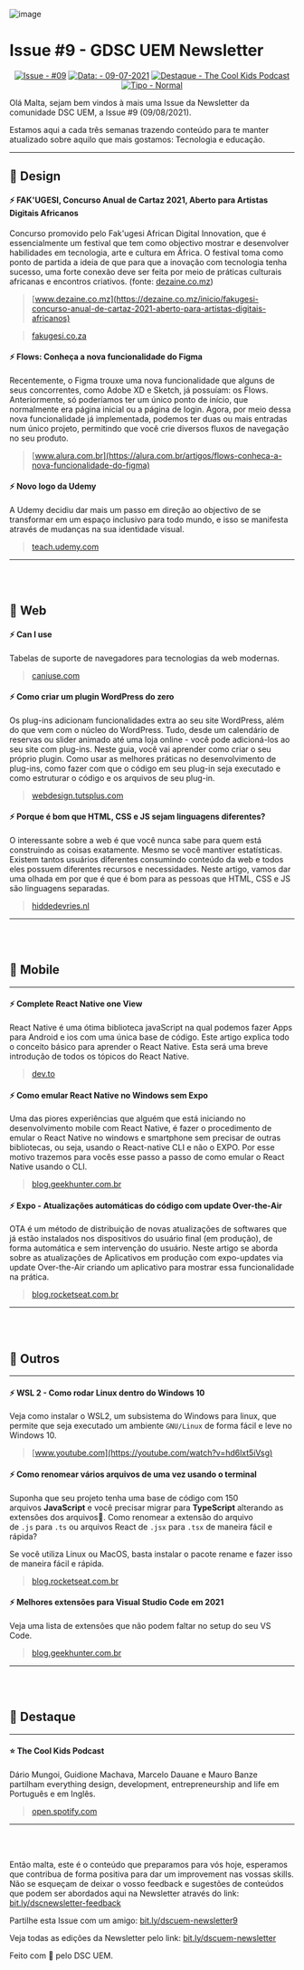 ![image](https://user-images.githubusercontent.com/50568515/130374858-79cf0fd6-d360-4015-abc8-6faabe3b52c8.png)

# Issue #9 - GDSC UEM Newsletter

<span align="center">

[![Issue - #09](https://img.shields.io/badge/Issue-%2309-2ea44f)](https://https://github.com/DSC-Eduardo-Mondlane-University/newsletter/tree/main/2021/)
[![Data: - 09-07-2021](https://img.shields.io/badge/Data%3A-09--08--2021-brightgreen)](https://https://github.com/DSC-Eduardo-Mondlane-University/newsletter/tree/main/2021/)
[![Destaque -  The Cool Kids Podcast](https://img.shields.io/badge/Destaque-The%20Cool%20Kids%20Podcast-yellow)](https://https://github.com/DSC-Eduardo-Mondlane-University/newsletter/tree/main/2021/) [![Tipo  - Normal](https://img.shields.io/badge/Tipo_-Normal-blue)](https://https://github.com/DSC-Eduardo-Mondlane-University/newsletter/tree/main/2021/)

</span>

Olá Malta, sejam bem vindos à mais uma Issue da Newsletter da comunidade DSC UEM, a Issue #9 (09/08/2021).

Estamos aqui a cada três semanas trazendo conteúdo para te manter atualizado sobre aquilo que mais gostamos: Tecnologia e educação.

---

## 🎯 **Design**

####  **⚡ FAK'UGESI, Concurso Anual de Cartaz 2021, Aberto para Artistas Digitais Africanos**

Concurso  promovido pelo Fak'ugesi African Digital Innovation, que é essencialmente um festival que tem como objectivo mostrar e desenvolver habilidades em tecnologia, arte e cultura em África. O festival toma como ponto de partida a ideia de que para que a inovação com tecnologia tenha sucesso, uma forte conexão deve ser feita por meio de práticas culturais africanas e encontros criativos. (fonte: [dezaine.co.mz](https://dezaine.co.mz/))

> [www.dezaine.co.mz](https://dezaine.co.mz/inicio/fakugesi-concurso-anual-de-cartaz-2021-aberto-para-artistas-digitais-africanos)

> [fakugesi.co.za](https://fakugesi.co.za/)

####  **⚡ Flows: Conheça a nova funcionalidade do Figma**

Recentemente, o Figma trouxe uma nova funcionalidade que alguns de seus concorrentes, como Adobe XD e Sketch, já possuíam: os Flows. Anteriormente, só poderíamos ter um único ponto de início, que normalmente era página inicial ou a página de login. Agora, por meio dessa nova funcionalidade já implementada, podemos ter duas ou mais entradas num único projeto, permitindo que você crie diversos fluxos de navegação no seu produto.

> [www.alura.com.br](https://alura.com.br/artigos/flows-conheca-a-nova-funcionalidade-do-figma)

####  **⚡ Novo logo da Udemy**

A Udemy decidiu dar mais um passo em direção ao objectivo de se transformar em um espaço inclusivo para todo mundo, e isso se manifesta através de mudanças na sua identidade visual.

> [teach.udemy.com](https://teach.udemy.com/pt-br/a-new-look/)

---
<br>
<br>

## 🎯 **Web**

####  **⚡ Can I use**

Tabelas de suporte de navegadores para tecnologias da web modernas.

> [caniuse.com](https://caniuse.com/)

####  **⚡ Como criar um plugin WordPress do zero**

Os plug-ins adicionam funcionalidades extra ao seu site WordPress, além do que vem com o núcleo do WordPress. Tudo, desde um calendário de reservas ou slider animado até uma loja online - você pode adicioná-los ao seu site com plug-ins. Neste guia, você vai aprender como criar o seu próprio plugin. Como usar as melhores práticas no desenvolvimento de plug-ins, como fazer com que o código em seu plug-in seja executado e como estruturar o código e os arquivos de seu plug-in.

> [webdesign.tutsplus.com](https://webdesign.tutsplus.com/tutorials/create-a-custom-wordpress-plugin-from-scratch--net-2668)

####  **⚡ Porque é bom que HTML, CSS e JS sejam linguagens diferentes?**

O interessante sobre a web é que você nunca sabe para quem está construindo as coisas exatamente. Mesmo se você mantiver estatísticas. Existem tantos usuários diferentes consumindo conteúdo da web e todos eles possuem diferentes recursos e necessidades. Neste artigo, vamos dar uma olhada em por que é que é bom para as pessoas que HTML, CSS e JS são linguagens separadas.

> [hiddedevries.nl](https://hiddedevries.nl/en/blog/2020-11-25-why-its-good-for-users-that-html-css-and-js-are-separate-languages/)

---
<br>
<br>

## 🎯 **Mobile**

---

####  **⚡ Complete React Native one View**

React Native é uma ótima biblioteca javaScript na qual podemos fazer Apps para Android e ios com uma única base de código. Este artigo explica todo o conceito básico para aprender o React Native. Esta será uma breve introdução de todos os tópicos do React Native.

> [dev.to](https://dev.to/kukdoku/complete-react-native-one-view-55kl)

####  **⚡ Como emular React Native no Windows sem Expo**

Uma das piores experiências que alguém que está iniciando no desenvolvimento mobile com React Native, é fazer o procedimento de emular o React Native no windows e smartphone sem precisar de outras bibliotecas, ou seja, usando o React-native CLI e não o EXPO. Por esse motivo trazemos para vocês esse passo a passo de como emular o React Native usando o CLI.

> [blog.geekhunter.com.br](https://blog.geekhunter.com.br/react-native-windows-emular-sem-expo/)

####  **⚡ Expo - Atualizações automáticas do código com update Over-the-Air**

OTA é um método de distribuição de novas atualizações de softwares que já estão instalados nos dispositivos do usuário final (em produção), de forma automática e sem intervenção do usuário. Neste artigo se aborda sobre as atualizações de Aplicativos em produção com expo-updates via update Over-the-Air criando um aplicativo para mostrar essa funcionalidade na prática.

> [blog.rocketseat.com.br](https://blog.rocketseat.com.br/expo-atualizacoes-automaticas-do-codigo-com-update-over-the-air/)

---
<br>
<br>

## 🎯 **Outros**

---

####  **⚡ WSL 2 - Como rodar Linux dentro do Windows 10**

Veja como instalar o WSL2, um subsistema do Windows para linux, que permite que seja executado um ambiente `GNU/Linux` de forma fácil e leve no Windows 10.

> [www.youtube.com](https://youtube.com/watch?v=hd6lxt5iVsg)

####  **⚡ Como renomear vários arquivos de uma vez usando o terminal**

Suponha que seu projeto tenha uma base de código com 150 arquivos **JavaScript** e você precisar migrar para **TypeScript** alterando as extensões dos arquivos🤔. Como renomear a extensão do arquivo de `.js` para `.ts` ou arquivos React de `.jsx` para `.tsx` de maneira fácil e rápida?

Se você utiliza Linux ou MacOS, basta instalar o pacote rename e fazer isso de maneira fácil e rápida.

> [blog.rocketseat.com.br](https://blog.rocketseat.com.br/como-renomear-varios-arquivos-de-uma-vez-usando-o-terminal/)

####  **⚡ Melhores extensões para Visual Studio Code em 2021**

Veja uma lista de extensões que não podem faltar no setup do seu VS Code.

> [blog.geekhunter.com.br](https://blog.geekhunter.com.br/melhores-extensoes-para-visual-studio-code-em-2021/)

---
<br>
<br>

## 🎯 **Destaque**

---

####  **⭐ The Cool Kids Podcast**

 Dário Mungoi, Guidione Machava, Marcelo Dauane e Mauro Banze partilham everything design, development, entrepreneurship and life em Português e em Inglês.

> [open.spotify.com](https://open.spotify.com/show/3TT6TFHeUSL2qbMNUjVs3K)

---
<br>
<br>

Então malta, este é o conteúdo que preparamos para vós hoje, esperamos que contribua de forma positiva para dar um improvement nas vossas skills. Não se esqueçam de deixar o vosso feedback e sugestões de conteúdos que podem ser abordados aqui na Newsletter através do link: [bit.ly/dscnewsletter-feedback](https://bit.ly/dscnewsletter-feedback)

Partilhe esta Issue com um amigo: [bit.ly/dscuem-newsletter9](https://bit.ly/dscuem-newsletter9)

Veja todas as edições da Newsletter pelo link: [bit.ly/dscuem-newsletter](https://bit.ly/dscuem-newsletter)

Feito com 💙 pelo DSC UEM.
